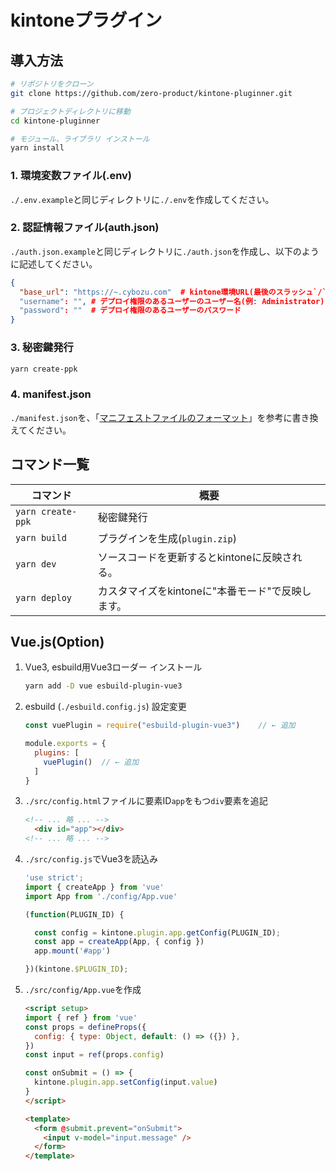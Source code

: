 # kintoneプラグイン

## 導入方法

```bash
# リポジトリをクローン
git clone https://github.com/zero-product/kintone-pluginner.git

# プロジェクトディレクトリに移動
cd kintone-pluginner

# モジュール、ライブラリ インストール
yarn install
```

### 1. 環境変数ファイル(.env)

`./.env.example`と同じディレクトリに`./.env`を作成してください。


### 2. 認証情報ファイル(auth.json)

`./auth.json.example`と同じディレクトリに`./auth.json`を作成し、以下のように記述してください。

```json
{
  "base_url": "https://~.cybozu.com"  # kintone環境URL(最後のスラッシュ`/`は不要)
  "username": "", # デプロイ権限のあるユーザーのユーザー名(例: Administrator)
  "password": ""  # デプロイ権限のあるユーザーのパスワード
}
```

### 3. 秘密鍵発行

```bash
yarn create-ppk
```

### 4. manifest.json

`./manifest.json`を、「[マニフェストファイルのフォーマット](https://cybozudev.zendesk.com/hc/ja/articles/203455680-kintone-%E3%83%97%E3%83%A9%E3%82%B0%E3%82%A4%E3%83%B3%E9%96%8B%E7%99%BA%E6%89%8B%E9%A0%86#create-manifest_format)」を参考に書き換えてください。

## コマンド一覧

|コマンド|概要|
|-|-|
|`yarn create-ppk`|秘密鍵発行|
|`yarn build`|プラグインを生成(`plugin.zip`)|
|`yarn dev`|ソースコードを更新するとkintoneに反映される。|
|`yarn deploy`|カスタマイズをkintoneに"本番モード"で反映します。|

## Vue.js(Option)

1. Vue3, esbuild用Vue3ローダー インストール

    ```bash
    yarn add -D vue esbuild-plugin-vue3
    ```

2. esbuild (`./esbuild.config.js`) 設定変更

    ```javascript
    const vuePlugin = require("esbuild-plugin-vue3")    // ← 追加

    module.exports = {
      plugins: [
        vuePlugin()  // ← 追加
      ]
    }
    ```

3. `./src/config.html`ファイルに要素ID`app`をもつ`div`要素を追記

    ```html
    <!-- ... 略 ... -->
      <div id="app"></div>
    <!-- ... 略 ... -->
    ```

4. `./src/config.js`でVue3を読込み

    ```javascript
    'use strict';
    import { createApp } from 'vue'
    import App from './config/App.vue'

    (function(PLUGIN_ID) {

      const config = kintone.plugin.app.getConfig(PLUGIN_ID);
      const app = createApp(App, { config })
      app.mount('#app')

    })(kintone.$PLUGIN_ID);
    ```

5. `./src/config/App.vue`を作成

    ```html
    <script setup>
    import { ref } from 'vue'
    const props = defineProps({
      config: { type: Object, default: () => ({}) },
    })
    const input = ref(props.config)

    const onSubmit = () => {
      kintone.plugin.app.setConfig(input.value)
    }
    </script>

    <template>
      <form @submit.prevent="onSubmit">
        <input v-model="input.message" />
      </form>
    </template>
    ```